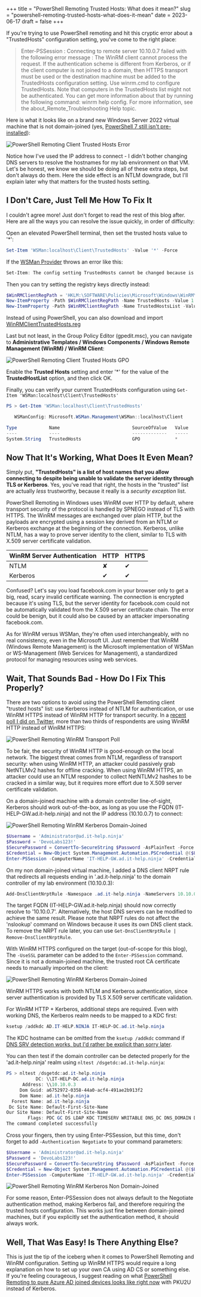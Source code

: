 +++
title = "PowerShell Remoting Trusted Hosts: What does it mean?"
slug = "powershell-remoting-trusted-hosts-what-does-it-mean"
date = 2023-06-17
draft = false
+++

If you're trying to use PowerShell remoting and hit this cryptic error about a "TrustedHosts" configuration setting, you've come to the right place:

> Enter-PSSession : Connecting to remote server 10.10.0.7 failed with the following error message : The WinRM client cannot process the request. If the authentication scheme is different from Kerberos, or if the client computer is not joined to a domain, then HTTPS transport must be used or the destination machine must be added to the TrustedHosts configuration setting. Use winrm.cmd to configure TrustedHosts. Note that computers in the TrustedHosts list might not be authenticated. You can get more information about that by running the following command: winrm help config. For more information, see the about_Remote_Troubleshooting Help topic.

Here is what it looks like on a brand new Windows Server 2022 virtual machine that is not domain-joined (yes, [PowerShell 7 still isn't pre-installed](https://learn.microsoft.com/en-us/powershell/scripting/install/installing-powershell-on-windows)):

![PowerShell Remoting Client Trusted Hosts Error](/images/posts/psremoting-client-trusted-hosts-error.png)

Notice how I've used the IP address to connect - I didn't bother changing DNS servers to resolve the hostnames for my lab environment on that VM. Let's be honest, we know we should be doing all of these extra steps, but don't always do them. Here the side effect is an NTLM downgrade, but I'll explain later why that matters for the trusted hosts setting.

## I Don't Care, Just Tell Me How To Fix It

I couldn't agree more! Just don't forget to read the rest of this blog after. Here are all the ways you can resolve the issue quickly, in order of difficulty:

Open an elevated PowerShell terminal, then set the trusted hosts value to '*':

```powershell
Set-Item 'WSMan:localhost\Client\TrustedHosts' -Value '*' -Force
```

If the [WSMan Provider](https://learn.microsoft.com/en-us/powershell/module/microsoft.wsman.management/about/about_wsman_provider) throws an error like this:

```powershell
Set-Item: The config setting TrustedHosts cannot be changed because is controlled by policies. The policy would need to be set to "Not Configured" in order to change the config setting.
```

Then you can try setting the registry keys directly instead:

```powershell
$WinRMClientRegPath = 'HKLM:\SOFTWARE\Policies\Microsoft\Windows\WinRM\Client'
New-ItemProperty -Path $WinRMClientRegPath -Name TrustedHosts -Value 1 -Force
New-ItemProperty -Path $WinRMClientRegPath -Name TrustedHostsList -Value '*' -Force
```

Instead of using PowerShell, you can also download and import [WinRMClientTrustedHosts.reg](/files/WinRMClientTrustedHosts.reg)

Last but not least, in the Group Policy Editor (gpedit.msc), you can navigate to **Administrative Templates / Windows Components / Windows Remote Management (WinRM) / WinRM Client**:

![PowerShell Remoting Client Trusted Hosts GPO](/images/posts/psremoting-client-trusted-hosts-gpo.png)

Enable the **Trusted Hosts** setting and enter '*' for the value of the **TrustedHostList** option, and then click OK.

Finally, you can verify your current TrustedHosts configuration using `Get-Item 'WSMan:localhost\Client\TrustedHosts'`

```powershell
PS > Get-Item 'WSMan:localhost\Client\TrustedHosts'

   WSManConfig: Microsoft.WSMan.Management\WSMan::localhost\Client

Type            Name                           SourceOfValue   Value
----            ----                           -------------   -----
System.String   TrustedHosts                   GPO             *
```

## Now That It's Working, What Does It Even Mean?

Simply put, **"TrustedHosts" is a list of host names that you allow connecting to despite being unable to validate the server identity through TLS or Kerberos**. Yes, you've read that right, the hosts in the "trusted" list are actually *less* trustworthy, because it really is a *security exception* list.

PowerShell Remoting in Windows uses WinRM over HTTP by default, where transport security of the protocol is handled by SPNEGO instead of TLS with HTTPS. The WinRM messages are exchanged over plain HTTP, but the payloads are encrypted using a session key derived from an NTLM or Kerberos exchange at the beginning of the connection. Kerberos, unlike NTLM, has a way to prove server identity to the client, similar to TLS with X.509 server certificate validation.

| WinRM Server Authentication | HTTP | HTTPS |
|----------|----------|----------|
| NTLM     | ✘ | ✔ |
| Kerberos | ✔ | ✔  |

Confused? Let's say you load facebook.com in your browser only to get a big, read, scary invalid certificate warning. The connection is encrypted because it's using TLS, but the server identity for facebook.com could not be automatically validated from the X.509 server certificate chain. The error could be benign, but it could also be caused by an attacker impersonating facebook.com.

As for WinRM versus WSMan, they're often used interchangeably, with no real consistency, even in the Microsoft UI. Just remember that WinRM (Windows Remote Management) is the Microsoft implementation of WSMan or WS-Management (Web Services for Management), a standardized protocol for managing resources using web services.

## Wait, That Sounds Bad - How Do I Fix This Properly?

There are two options to avoid using the PowerShell Remoting client "trusted hosts" list: use Kerberos instead of NTLM for authentication, or use WinRM HTTPS instead of WinRM HTTP for transport security. In a [recent poll I did on Twitter](https://twitter.com/awakecoding/status/1522669345486352384), more than two thirds of respondents are using WinRM HTTP instead of WinRM HTTPS:

![PowerShell Remoting WinRM Transport Poll](/images/posts/psremoting-client-winrm-transport-poll.png)

To be fair, the security of WinRM HTTP is good-enough on the local network. The biggest threat comes from NTLM, regardless of transport security: when using WinRM HTTP, an attacker could passively grab NetNTLMv2 hashes for offline cracking. When using WinRM HTTPS, an attacker could use an NTLM responder to collect NetNTLMv2 hashes to be cracked in a similar way, but it requires more effort due to X.509 server certificate validation.

On a domain-joined machine with a domain controller line-of-sight, Kerberos should work out-of-the-box, as long as you use the FQDN (IT-HELP-GW.ad.it-help.ninja) and not the IP address (10.10.0.7) to connect:

![PowerShell Remoting WinRM Kerberos Domain-Joined](/images/posts/psremoting-winrm-kerberos-domain-joined.png)

```powershell
$Username = 'Administrator@ad.it-help.ninja'
$Password = 'DevoLabs123!'
$SecurePassword = ConvertTo-SecureString $Password -AsPlainText -Force
$Credential = New-Object System.Management.Automation.PSCredential @($Username, $SecurePassword)
Enter-PSSession -ComputerName 'IT-HELP-GW.ad.it-help.ninja' -Credential $Credential
```

On my non domain-joined virtual machine, I added a DNS client NRPT rule that redirects all requests ending in '.ad.it-help.ninja' to the domain controller of my lab environment (10.10.0.3):

```powershell
Add-DnsClientNrptRule -Namespace .ad.it-help.ninja -NameServers 10.10.0.3
```

The target FQDN (IT-HELP-GW.ad.it-help.ninja) should now correctly resolve to '10.10.0.7'. Alternatively, the host DNS servers can be modified to achieve the same result. Please note that NRPT rules do not affect the 'nslookup' command on Windows because it uses its own DNS client stack. To remove the NRPT rule later, you can use `Get-DnsClientNrptRule | Remove-DnsClientNrptRule`.

With WinRM HTTPS configured on the target (out-of-scope for this blog), The `-UseSSL` parameter can be added to the `Enter-PSSession` command. Since it is not a domain-joined machine, the trusted root CA certificate needs to manually imported on the client:

![PowerShell Remoting WinRM Kerberos Domain-Joined](/images/posts/psremoting-winrm-https-non-domain-joined.png)

WinRM HTTPS works with both NTLM and Kerberos authentication, since server authentication is provided by TLS X.509 server certificate validation.

For WinRM HTTP + Kerberos, additional steps are required. Even with working DNS, the Kerberos realm needs to be mapped to a KDC first:

```powershell
ksetup /addkdc AD.IT-HELP.NINJA IT-HELP-DC.ad.it-help.ninja
```

The KDC hostname can be omitted from the `ksetup /addkdc` command if [DNS SRV detection works, but I'd rather be explicit than sorry later](https://serverfault.com/questions/384719/how-to-ensure-machine-is-kerberos-domain-joined).

You can then test if the domain controller can be detected properly for the 'ad.it-help.ninja' realm using `nltest /dsgetdc:ad.it-help.ninja`:

```powershell
PS > nltest /dsgetdc:ad.it-help.ninja
           DC: \\IT-HELP-DC.ad.it-help.ninja
      Address: \\10.10.0.3
     Dom Guid: a6752972-0358-44a0-acf4-491ae2b913f2
     Dom Name: ad.it-help.ninja
  Forest Name: ad.it-help.ninja
 Dc Site Name: Default-First-Site-Name
Our Site Name: Default-First-Site-Name
        Flags: PDC GC DS LDAP KDC TIMESERV WRITABLE DNS_DC DNS_DOMAIN DNS_FOREST CLOSE_SITE FULL_SECRET WS DS_8 DS_9 DS_10 KEYLIST
The command completed successfully
```

Cross your fingers, then try using Enter-PSSession, but this time, don't forget to add `-Authentication Negotiate` to your command parameters:

```powershell
$Username = 'Administrator@ad.it-help.ninja'
$Password = 'DevoLabs123!'
$SecurePassword = ConvertTo-SecureString $Password -AsPlainText -Force
$Credential = New-Object System.Management.Automation.PSCredential @($Username, $SecurePassword)
Enter-PSSession -ComputerName 'IT-HELP-GW.ad.it-help.ninja' -Credential $Credential -Authentication Negotiate
```

![PowerShell Remoting WinRM Kerberos Non Domain-Joined](/images/posts/psremoting-winrm-kerberos-non-domain-joined.png)

For some reason, Enter-PSSession does not always default to the Negotiate authentication method, making Kerberos fail, and therefore requiring the trusted hosts configuration. This works just fine between domain-joined machines, but if you explicitly set the authentication method, it should always work.

## Well, That Was Easy! Is There Anything Else?

This is just the tip of the iceberg when it comes to PowerShell Remoting and WinRM configuration. Setting up WinRM HTTPS would require a long explanation on how to set up your own CA using AD CS or something else. If you're feeling courageous, I suggest reading on what [PowerShell Remoting to pure Azure AD joined devices looks like right now](https://manage-the.cloud/2023/06/02/windows-remote-management-winrm-on-azure-ad-joined-devices/) with PKU2U instead of Kerberos.
